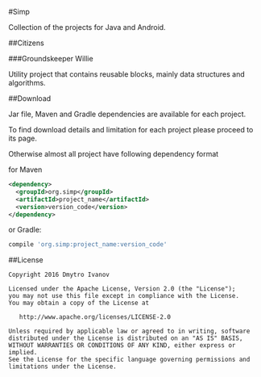 #Simp

Collection of the projects for Java and Android.

##Citizens

###Groundskeeper Willie 

Utility project that contains reusable blocks, mainly data structures and algorithms.

##Download

Jar file, Maven and Gradle dependencies are available for each project.

To find download details and limitation for each project please proceed to its page.

Otherwise almost all project have following dependency format

for Maven
```xml
<dependency>
  <groupId>org.simp</groupId>
  <artifactId>project_name</artifactId>
  <version>version_code</version>
</dependency>
```
or Gradle:
```groovy
compile 'org.simp:project_name:version_code'
```


##License

    Copyright 2016 Dmytro Ivanov

    Licensed under the Apache License, Version 2.0 (the "License");
    you may not use this file except in compliance with the License.
    You may obtain a copy of the License at

       http://www.apache.org/licenses/LICENSE-2.0

    Unless required by applicable law or agreed to in writing, software
    distributed under the License is distributed on an "AS IS" BASIS,
    WITHOUT WARRANTIES OR CONDITIONS OF ANY KIND, either express or implied.
    See the License for the specific language governing permissions and
    limitations under the License.
